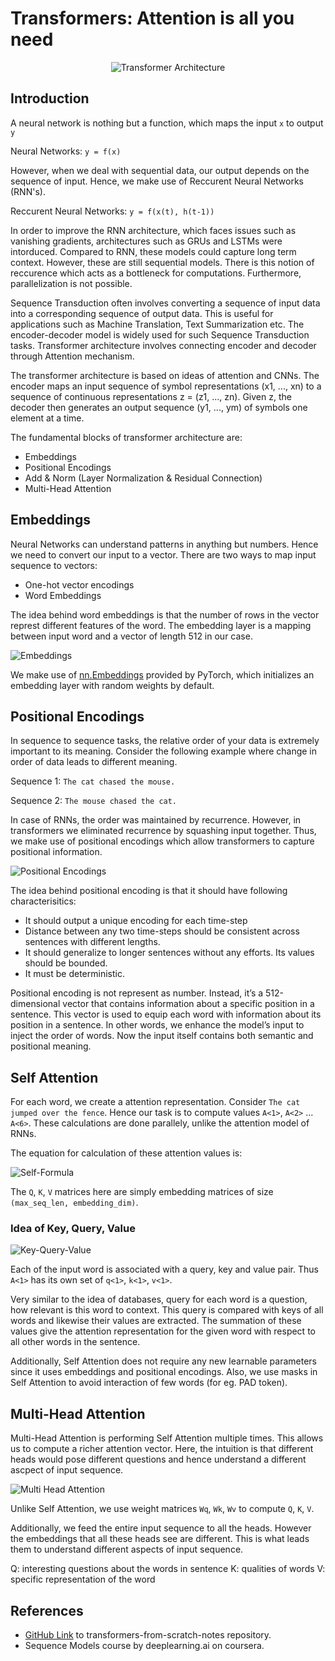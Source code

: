 # Transformers: Attention is all you need

<p align="center">
    <img src="../assets/Transformer-architecture.png" alt="Transformer Architecture">
</p>

## Introduction

A neural network is nothing but a function, which maps the input ```x``` to output ```y```

Neural Networks: ```y = f(x)```

However, when we deal with sequential data, our output depends on the sequence of input. Hence, we make use of Reccurent Neural Networks (RNN's).

Reccurent Neural Networks: ```y = f(x(t), h(t-1))```

In order to improve the RNN architecture, which faces issues such as vanishing gradients, architectures such as GRUs and LSTMs were intorduced. Compared to RNN, these models could capture long term context. However, these are still sequential models. There is this notion of reccurence which acts as a bottleneck for computations. Furthermore, parallelization is not possible. 

Sequence Transduction often involves converting a sequence of input data into a corresponding sequence of output data. This is useful for applications such as Machine Translation, Text Summarization etc. The encoder-decoder model is widely used for such Sequence Transduction tasks. Transformer architecture involves connecting encoder and decoder through Attention mechanism.

The transformer architecture is based on ideas of attention and CNNs. The encoder maps an input sequence of symbol representations (x1, ..., xn) to a sequence of continuous representations z = (z1, ..., zn). Given z, the decoder then generates an output sequence (y1, ..., ym) of symbols one element at a time.

The fundamental blocks of transformer architecture are:

* Embeddings 
* Positional Encodings
* Add & Norm (Layer Normalization & Residual Connection)
* Multi-Head Attention

## Embeddings

Neural Networks can understand patterns in anything but numbers. Hence we need to convert our input to a vector. There are two ways to map input sequence to vectors:

* One-hot vector encodings
* Word Embeddings

The idea behind word embeddings is that the number of rows in the vector represt different features of the word. The embedding layer is a mapping between input word and a vector of length 512 in our case. 

![Embeddings](../assets/Embeddings.png)

We make use of <a href="https://pytorch.org/docs/stable/generated/torch.nn.Embedding.html">nn.Embeddings</a> provided by PyTorch, which initializes an embedding layer with random weights by default.

## Positional Encodings

In sequence to sequence tasks, the relative order of your data is extremely important to its meaning. Consider the following example where change in order of data leads to different meaning.

Sequence 1: ```The cat chased the mouse.```

Sequence 2: ```The mouse chased the cat.```

In case of RNNs, the order was maintained by recurrence. However, in transformers we eliminated recurrence by squashing input together. Thus, we make use of positional encodings which allow transformers to capture positional information.

![Positional Encodings](../assets/Positional.png)

The idea behind positional encoding is that it should have following characterisitics:

* It should output a unique encoding for each time-step
* Distance between any two time-steps should be consistent across sentences with different lengths.
* It should generalize to longer sentences without any efforts. Its values should be bounded.
* It must be deterministic.

Positional encoding is not represent as number. Instead, it’s a 512-dimensional vector that contains information about a specific position in a sentence. This vector is used to equip each word with information about its position in a sentence. In other words, we enhance the model’s input to inject the order of words. Now the input itself contains both semantic and positional meaning.

## Self Attention

For each word, we create a attention representation. Consider ```The cat jumped over the fence```. Hence our task is to compute values ```A<1>```, ```A<2>``` ... ```A<6>```. These calculations are done parallely, unlike the attention model of RNNs.

The equation for calculation of these attention values is:

<img src="../assets/Self-Formula.png" alt="Self-Formula">

The ```Q```, ```K```, ```V``` matrices here are simply embedding matrices of size ```(max_seq_len, embedding_dim)```.

### Idea of Key, Query, Value

<img src="../assets/Key-Query-Value.png" alt="Key-Query-Value">

Each of the input word is associated with a query, key and value pair. Thus ```A<1>``` has its own set of ```q<1>```, ```k<1>```, ```v<1>```.

Very similar to the idea of databases, query for each word is a question, how relevant is this word to context. This query is compared with keys of all words and likewise their values are extracted. The summation of these values give the attention representation for the given word with respect to all other words in the sentence.

Additionally, Self Attention does not require any new learnable parameters since it uses embeddings and positional encodings. Also, we use masks in Self Attention to avoid interaction of few words (for eg. PAD token).

## Multi-Head Attention

Multi-Head Attention is performing Self Attention multiple times. This allows us to compute a richer attention vector. Here, the intuition is that different heads would pose different questions and hence understand a different ascpect of input sequence.

<img src="../assets/Multi-Head Attention.jpg" alt="Multi Head Attention">

Unlike Self Attention, we use weight matrices ```Wq```, ```Wk```, ```Wv``` to compute ```Q```, ```K```, ```V```.

Additionally, we feed the entire input sequence to all the heads. However the embeddings that all these heads see are different. This is what leads them to understand different aspects of input sequence.

Q: interesting questions about the words in sentence
K: qualities of words 
V: specific representation of the word

## References

* <a href="https://github.com/hkproj/transformer-from-scratch-notes/tree/main">GitHub Link</a> to transformers-from-scratch-notes repository.
* Sequence Models course by deeplearning.ai on coursera.